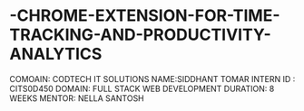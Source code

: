 # -CHROME-EXTENSION-FOR-TIME-TRACKING-AND-PRODUCTIVITY-ANALYTICS
COMOAIN: CODTECH IT SOLUTIONS
NAME:SIDDHANT TOMAR
INTERN ID : CITS0D450
DOMAIN: FULL STACK WEB DEVELOPMENT
DURATION: 8 WEEKS
MENTOR: NELLA SANTOSH 
